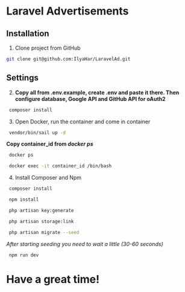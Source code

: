 # Laravel Advertisements
## Installation

1. Clone project from GitHub
``` bash
git clone git@github.com:IlyaHar/LaravelAd.git
```

## Settings

2. **Copy all from .env.example, create .env and paste it there. Then configure database, Google API and GitHub API for oAuth2**
``` bash
 composer install
```
3. Open Docker, run the container and come in container

``` bash
 vendor/bin/sail up -d
```
**Copy container_id from *docker ps***
``` bash
 docker ps
```
``` bash
 docker exec -it container_id /bin/bash
```

4. Install Composer and Npm
``` bash
 composer install
```
``` bash
 npm install
```

``` bash
 php artisan key:generate
```
``` bash
 php artisan storage:link
```
``` bash
 php artisan migrate --seed
```

*After starting seeding you need to wait a little (30-60 seconds)*

``` bash
 npm run dev
```

# Have a great time!
